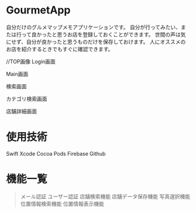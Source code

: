 # GourmetApp

自分だけのグルメマップメモアプリケーションです。
自分が行ってみたい、または行って良かったと思うお店を登録しておくことができます。
世間の声は気にせず、自分が良かったと思うものだけを保存しておけます。
人にオススメのお店を紹介するときでもすぐに確認できます。

//TOP画像
Login画面

Main画面

検索画面

カテゴリ検索画面

店舗詳細画面



# 使用技術

Swift
Xcode
Cocoa Pods
Firebase
Github


# 機能一覧

> メール認証
> ユーザー認証
> 店舗検索機能
> 店舗データ保存機能
> 写真選択機能
> 位置情報検索機能
> 位置情報表示機能
